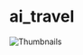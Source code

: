 # ai_travel

![Thumbnails](https://github.com/7usss/ai-travel-app/assets/97773814/8ea9a342-3364-43e3-a25b-e7dc8803c6ff)
